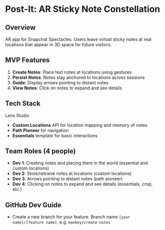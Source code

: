 # Post-It: AR Sticky Note Constellation

## Overview

AR app for Snapchat Spectacles. Users leave virtual sticky notes at real locations that appear in 3D space for future visitors.

## MVP Features

1. **Create Notes**: Place text notes at locations using gestures
2. **Persist Notes**: Notes stay anchored to locations across sessions
3. **Guide**: Display arrows pointing to distant notes
4. **View Notes**: Click on notes to expand and see details

## Tech Stack

Lens Studio

- **Custom Locations** API for location mapping and memory of notes
- **Path Pioneer** for navigation
- **Essentials** template for basic interactions

## Team Roles (4 people)

- **Dev 1**: Creating notes and placing them in the world (essential and custom locations)
- **Dev 2**: Store/retrieve notes at locations (custom locations)
- **Dev 3**: Arrows pointing to distant notes (path pioneer)
- **Dev 4**: Clicking on notes to expand and see details (essentials, crop, etc.)

## GitHub Dev Guide

- Create a new branch for your feature. Branch name `[your name]/[feature name]`. e.g. `monkey/create-notes`
